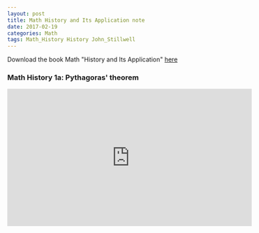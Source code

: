 ```yaml
---
layout: post
title: Math History and Its Application note
date: 2017-02-19
categories: Math
tags: Math_History History John_Stillwell
---
```




Download the book Math "History and Its Application" [here](https://www.google.com/url?sa=t&rct=j&q=&esrc=s&source=web&cd=1&ved=0ahUKEwjdwIDo3JzSAhWk0YMKHVTkDlkQFggaMAA&url=http%3A%2F%2Fwww.kau.edu.sa%2FGetFile.aspx%3Fid%3D188455%26fn%3DMathematics%2520and%2520Its%2520History%2520-%2520%255BMei%2520%255Djohn%2520Stillwell_937.pdf&usg=AFQjCNEGJvI-Sq6NxIKfM0vb2FMFNqPlYA&sig2=uJLHa7cAM7ptMgLmGIxW7Q&bvm=bv.147448319,d.amc) 


### Math History 1a: Pythagoras' theorem

<iframe width="560" height="315" src="https://www.youtube.com/embed/dW8Cy6WrO94?list=PL55C7C83781CF4316" frameborder="0" allowfullscreen></iframe>


